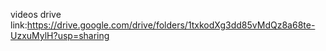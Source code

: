 videos drive link:https://drive.google.com/drive/folders/1txkodXg3dd85vMdQz8a68te-UzxuMylH?usp=sharing
